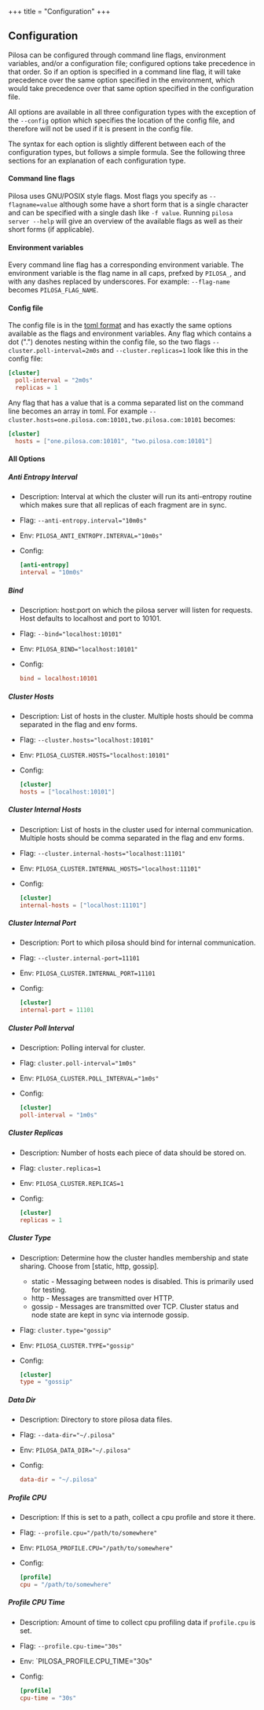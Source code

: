 +++
title = "Configuration"
+++

## Configuration

Pilosa can be configured through command line flags, environment variables, and/or a configuration file; configured options take precedence in that order. So if an option is specified in a command line flag, it will take precedence over the same option specified in the environment, which would take precedence over that same option specified in the configuration file.

All options are available in all three configuration types with the exception of the `--config` option which specifies the location of the config file, and therefore will not be used if it is present in the config file.

The syntax for each option is slightly different between each of the configuration types, but follows a simple formula. See the following three sections for an explanation of each configuration type.

#### Command line flags

Pilosa uses GNU/POSIX style flags. Most flags you specify as `--flagname=value` although some have a short form that is a single character and can be specified with a single dash like `-f value`. Running `pilosa server --help` will give an overview of the available flags as well as their short forms (if applicable).

#### Environment variables

Every command line flag has a corresponding environment variable. The environment variable is the flag name in all caps, prefxed by `PILOSA_`, and with any dashes replaced by underscores. For example: `--flag-name` becomes `PILOSA_FLAG_NAME`.

#### Config file

The config file is in the [toml format](https://github.com/toml-lang/toml) and has exactly the same options available as the flags and environment variables. Any flag which contains a dot (".") denotes nesting within the config file, so the two flags `--cluster.poll-interval=2m0s` and `--cluster.replicas=1` look like this in the config file:
```toml
[cluster]
  poll-interval = "2m0s"
  replicas = 1
```

Any flag that has a value that is a comma separated list on the command line becomes an array in toml. For example `--cluster.hosts=one.pilosa.com:10101,two.pilosa.com:10101` becomes:
```toml
[cluster]
  hosts = ["one.pilosa.com:10101", "two.pilosa.com:10101"]
```

#### All Options

##### Anti Entropy Interval

* Description: Interval at which the cluster will run its anti-entropy routine which makes sure that all replicas of each fragment are in sync.
* Flag: `--anti-entropy.interval="10m0s"`
* Env: `PILOSA_ANTI_ENTROPY.INTERVAL="10m0s"`
* Config:

    ```toml
    [anti-entropy]
    interval = "10m0s"
    ```

##### Bind

* Description: host:port on which the pilosa server will listen for requests. Host defaults to localhost and port to 10101.
* Flag: `--bind="localhost:10101"`
* Env: `PILOSA_BIND="localhost:10101"`
* Config:

    ```toml
    bind = localhost:10101
    ```

##### Cluster Hosts

* Description: List of hosts in the cluster. Multiple hosts should be comma separated in the flag and env forms.
* Flag: `--cluster.hosts="localhost:10101"`
* Env: `PILOSA_CLUSTER.HOSTS="localhost:10101"`
* Config:

    ```toml
    [cluster]
    hosts = ["localhost:10101"]
    ```

##### Cluster Internal Hosts

* Description: List of hosts in the cluster used for internal communication. Multiple hosts should be comma separated in the flag and env forms.
* Flag: `--cluster.internal-hosts="localhost:11101"`
* Env: `PILOSA_CLUSTER.INTERNAL_HOSTS="localhost:11101"`
* Config:

    ```toml
    [cluster]
    internal-hosts = ["localhost:11101"]
    ```

##### Cluster Internal Port

* Description: Port to which pilosa should bind for internal communication.
* Flag: `--cluster.internal-port=11101`
* Env: `PILOSA_CLUSTER.INTERNAL_PORT=11101`
* Config:

    ```toml
    [cluster]
    internal-port = 11101
    ```

##### Cluster Poll Interval

* Description: Polling interval for cluster.
* Flag: `cluster.poll-interval="1m0s"`
* Env: `PILOSA_CLUSTER.POLL_INTERVAL="1m0s"`
* Config:

    ```toml
    [cluster]
    poll-interval = "1m0s"
    ```

##### Cluster Replicas

* Description: Number of hosts each piece of data should be stored on. 
* Flag: `cluster.replicas=1`
* Env: `PILOSA_CLUSTER.REPLICAS=1`
* Config:

    ```toml
    [cluster]
    replicas = 1
    ```

##### Cluster Type

* Description: Determine how the cluster handles membership and state sharing. Choose from [static, http, gossip].
  * static - Messaging between nodes is disabled. This is primarily used for testing.
  * http - Messages are transmitted over HTTP.
  * gossip - Messages are transmitted over TCP. Cluster status and node state are kept in sync via internode gossip.
* Flag: `cluster.type="gossip"`
* Env: `PILOSA_CLUSTER.TYPE="gossip"`
* Config:

    ```toml
    [cluster]
    type = "gossip"
    ```

##### Data Dir

* Description: Directory to store pilosa data files.
* Flag: `--data-dir="~/.pilosa"`
* Env: `PILOSA_DATA_DIR="~/.pilosa"`
* Config:

    ```toml
    data-dir = "~/.pilosa"
    ```

##### Profile CPU

* Description: If this is set to a path, collect a cpu profile and store it there.
* Flag: `--profile.cpu="/path/to/somewhere"`
* Env: `PILOSA_PROFILE.CPU="/path/to/somewhere"`
* Config:

    ```toml
    [profile]
    cpu = "/path/to/somewhere"    
    ```

##### Profile CPU Time

* Description: Amount of time to collect cpu profiling data if `profile.cpu` is set.
* Flag: `--profile.cpu-time="30s"`
* Env: `PILOSA_PROFILE.CPU_TIME="30s"
* Config:

    ```toml
    [profile]
    cpu-time = "30s"
    ```
